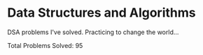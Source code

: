 # Data Structures and Algorithms
DSA problems I've solved. Practicing to change the world...

Total Problems Solved: 95
